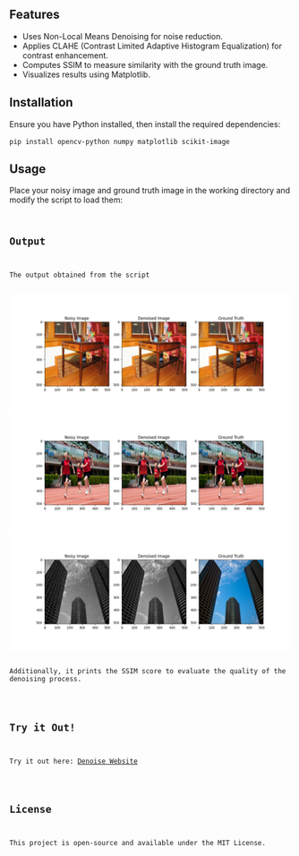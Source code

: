 <h2>Features</h2>
<ul>
    <li>Uses Non-Local Means Denoising for noise reduction.</li>
    <li>Applies CLAHE (Contrast Limited Adaptive Histogram Equalization) for contrast enhancement.</li>
    <li>Computes SSIM to measure similarity with the ground truth image.</li>
    <li>Visualizes results using Matplotlib.</li>
</ul>

<h2>Installation</h2>
<p>Ensure you have Python installed, then install the required dependencies:</p>
<pre><code>pip install opencv-python numpy matplotlib scikit-image</code></pre>

<h2>Usage</h2>
<p>Place your noisy image and ground truth image in the working directory and modify the script to load them:</p>
<pre><code>
<h2>Output</h2>
<p>The output obtained from the script</p>
<img src="/OutputImages/1.png" alt="1">
<img src="./OutputImages/2.png" alt="2">
<img src="OutputImages/3.png" alt="3">

<p>Additionally, it prints the SSIM score to evaluate the quality of the denoising process.</p>

<h2>Try it Out!</h2>
<p>Try it out here: <a href="https://shivanshsingh.pythonanywhere.com/">Denoise Website</a></p>

<h2>License</h2>
<p>This project is open-source and available under the MIT License.</p>
